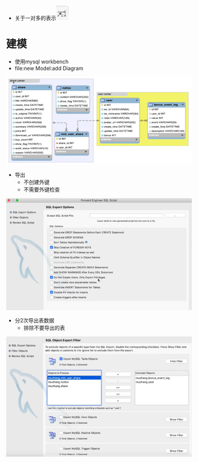 - 关于一对多的表示![](img/13.png) 



# 建模

- 使用mysql workbench
- file:new Model:add Diagram

![](img/8.png)

- 导出
  - 不创建外键
  - 不需要外键检查

![](img/9.png) 

- 分2次导出表数据
  - 排除不要导出的表

![](img/10.png)